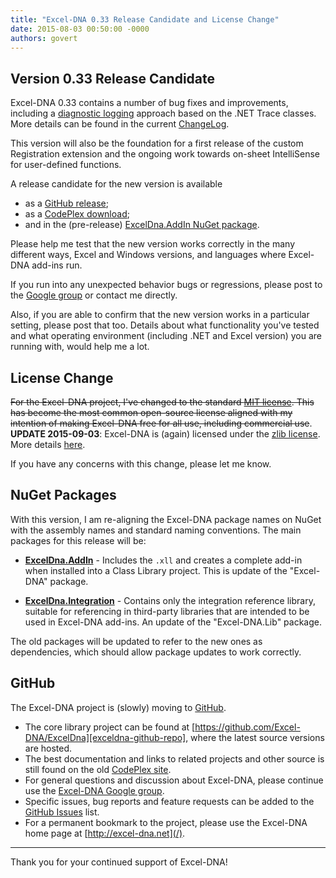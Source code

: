 ```yaml
---
title: "Excel-DNA 0.33 Release Candidate and License Change"
date: 2015-08-03 00:50:00 -0000
authors: govert
---
```

## Version 0.33 Release Candidate

Excel-DNA 0.33 contains a number of bug fixes and improvements, including a [diagnostic logging][diagnostic-logging] approach based on the .NET Trace classes. More details can be found in the current [ChangeLog][changelog].

This version will also be the foundation for a first release of the custom Registration extension and the ongoing work towards on-sheet IntelliSense for user-defined functions.

A release candidate for the new version is available

* as a [GitHub release][github-release];
* as a [CodePlex download][codeplex-release];
* and in the (pre-release) [ExcelDna.AddIn NuGet package][addin-nupkg].

Please help me test that the new version works correctly in the many different ways, Excel and Windows versions, and languages where Excel-DNA add-ins run.

If you run into any unexpected behavior bugs or regressions, please post to the [Google group][excel-dna-group] or contact me directly.

Also, if you are able to confirm that the new version works in a particular setting, please post that too. Details about what functionality you've tested and what operating environment (including .NET and Excel version) you are running with, would help me a lot.


## License Change

~~For the Excel-DNA project, I've changed to the standard [MIT license][mit-license]. This has become the most common open-source license aligned with my intention of making Excel-DNA free for all use, including commercial use~~. **UPDATE 2015-09-03**: Excel-DNA is (again) licensed under the [zlib license][license]. More details [here][post-v0-33-8-rc2].

If you have any concerns with this change, please let me know.


## NuGet Packages

With this version, I am re-aligning the Excel-DNA package names on NuGet with the assembly names and standard naming conventions. The main packages for this release will be:

* **[ExcelDna.AddIn][addin-nupkg]** - Includes the `.xll` and creates a complete add-in when installed into a Class Library project. This is update of the "Excel-DNA" package.

* **[ExcelDna.Integration][integration-nupkg]** - Contains only the integration reference library, suitable for referencing in third-party libraries that are intended to be used in Excel-DNA add-ins. An update of the "Excel-DNA.Lib" package.

The old packages will be updated to refer to the new ones as dependencies, which should allow package updates to work correctly.


## GitHub

The Excel-DNA project is (slowly) moving to [GitHub][exceldna-github-home].

* The core library project can be found at [https://github.com/Excel-DNA/ExcelDna][exceldna-github-repo], where the latest source versions are hosted.
* The best documentation and links to related projects and other source is still found on the old [CodePlex site][exceldna-codeplex].
* For general questions and discussion about Excel-DNA, please continue use the [Excel-DNA Google group][excel-dna-group].
* Specific issues, bug reports and feature requests can be added to the [GitHub Issues][exceldna-github-issues] list.
* For a permanent bookmark to the project, please use the Excel-DNA home page at [http://excel-dna.net](/).

---

Thank you for your continued support of Excel-DNA!

[diagnostic-logging]: https://github.com/Excel-DNA/ExcelDna/wiki/Diagnostic-Logging
[changelog]: https://github.com/Excel-DNA/ExcelDna/blob/master/Distribution/ChangeLog.txt
[github-release]: https://github.com/Excel-DNA/ExcelDna/releases/tag/v0.33.7-rc1
[codeplex-release]: https://exceldna.codeplex.com/releases/view/616591
[addin-nupkg]: https://www.nuget.org/packages/ExcelDna.AddIn/
[excel-dna-group]: https://groups.google.com/forum/#!forum/exceldna
[license]: https://github.com/Excel-DNA/ExcelDna/blob/master/LICENSE.txt
[post-v0-33-8-rc2]: /2015/09/03/excel-dna-version-0-33-8-rc2-available/
[mit-license]: https://github.com/Excel-DNA/ExcelDna/blob/master/LICENSE.txt
[exceldna-github-home]: https://github.com/Excel-DNA
[exceldna-github-repo]: https://github.com/Excel-DNA/ExcelDna/
[exceldna-codeplex]: https://exceldna.codeplex.com
[exceldna-github-issues]: https://github.com/Excel-DNA/ExcelDna/issues/
[integration-nupkg]: https://www.nuget.org/packages/ExcelDna.Integration/
